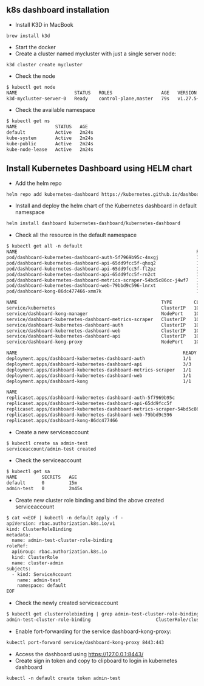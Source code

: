 ## k8s dashboard installation

- Install K3D in MacBook
```
brew install k3d
```
- Start the docker
- Create a cluster named mycluster with just a single server node:
```
k3d cluster create mycluster
```
- Check the node
```dtd
$ kubectl get node                                                                                                                  
NAME                     STATUS   ROLES                  AGE   VERSION
k3d-mycluster-server-0   Ready    control-plane,master   79s   v1.27.5+k3s1

```
- Check the available namespace
```dtd
$ kubectl get ns      
NAME              STATUS   AGE
default           Active   2m24s
kube-system       Active   2m24s
kube-public       Active   2m24s
kube-node-lease   Active   2m24s

```

## Install Kubernetes Dashboard using HELM chart
- Add the helm repo
```dtd
helm repo add kubernetes-dashboard https://kubernetes.github.io/dashboard
```
- Install and deploy the helm chart of the Kubernetes dashboard in default namespace
```dtd
helm install dashboard kubernetes-dashboard/kubernetes-dashboard
```

- Check all the resource in the default namespace
```dtd
$ kubectl get all -n default                
NAME                                                                  READY   STATUS    RESTARTS   AGE
pod/dashboard-kubernetes-dashboard-auth-5f7969b95c-4nxgj              1/1     Running   0          27m
pod/dashboard-kubernetes-dashboard-api-65dd9fcc5f-qhxq2               1/1     Running   0          27m
pod/dashboard-kubernetes-dashboard-api-65dd9fcc5f-fl2pz               1/1     Running   0          27m
pod/dashboard-kubernetes-dashboard-api-65dd9fcc5f-rn2ct               1/1     Running   0          27m
pod/dashboard-kubernetes-dashboard-metrics-scraper-54bd5c86cc-j4wf7   1/1     Running   0          27m
pod/dashboard-kubernetes-dashboard-web-79bbd9c596-lnrxt               1/1     Running   0          27m
pod/dashboard-kong-86dc477466-xmm7k                                   1/1     Running   0          27m

NAME                                                     TYPE        CLUSTER-IP      EXTERNAL-IP   PORT(S)                         AGE
service/kubernetes                                       ClusterIP   10.43.0.1       <none>        443/TCP                         52m
service/dashboard-kong-manager                           NodePort    10.43.146.112   <none>        8002:31027/TCP,8445:30964/TCP   27m
service/dashboard-kubernetes-dashboard-metrics-scraper   ClusterIP   10.43.143.225   <none>        8000/TCP                        27m
service/dashboard-kubernetes-dashboard-auth              ClusterIP   10.43.60.125    <none>        8000/TCP                        27m
service/dashboard-kubernetes-dashboard-web               ClusterIP   10.43.67.131    <none>        8000/TCP                        27m
service/dashboard-kubernetes-dashboard-api               ClusterIP   10.43.80.236    <none>        8000/TCP                        27m
service/dashboard-kong-proxy                             NodePort    10.43.146.244   <none>        443:31372/TCP                   27m <------- Previously it was ClusterIP but to access the dashboard change it to NodePort type using `$ kubectl edit service/dashboard-kong-proxy`  

NAME                                                             READY   UP-TO-DATE   AVAILABLE   AGE
deployment.apps/dashboard-kubernetes-dashboard-auth              1/1     1            1           27m
deployment.apps/dashboard-kubernetes-dashboard-api               3/3     3            3           27m
deployment.apps/dashboard-kubernetes-dashboard-metrics-scraper   1/1     1            1           27m
deployment.apps/dashboard-kubernetes-dashboard-web               1/1     1            1           27m
deployment.apps/dashboard-kong                                   1/1     1            1           27m

NAME                                                                        DESIRED   CURRENT   READY   AGE
replicaset.apps/dashboard-kubernetes-dashboard-auth-5f7969b95c              1         1         1       27m
replicaset.apps/dashboard-kubernetes-dashboard-api-65dd9fcc5f               3         3         3       27m
replicaset.apps/dashboard-kubernetes-dashboard-metrics-scraper-54bd5c86cc   1         1         1       27m
replicaset.apps/dashboard-kubernetes-dashboard-web-79bbd9c596               1         1         1       27m
replicaset.apps/dashboard-kong-86dc477466                                   1         1         1       27m

```

- Create a new serviceaccount
```dtd
$ kubectl create sa admin-test              
serviceaccount/admin-test created

```
- Check the serviceaccount
```dtd
$ kubectl get sa              
NAME         SECRETS   AGE
default      0         15m
admin-test   0         2m45s
```
- Create new cluster role binding and bind the above created serviceaccount
```dtd
$ cat <<EOF | kubectl -n default apply -f -
apiVersion: rbac.authorization.k8s.io/v1
kind: ClusterRoleBinding
metadata:
  name: admin-test-cluster-role-binding
roleRef:
  apiGroup: rbac.authorization.k8s.io
  kind: ClusterRole
  name: cluster-admin
subjects:
  - kind: ServiceAccount
    name: admin-test
    namespace: default
EOF
```
- Check the newly created serviceaccount
```dtd
$ kubectl get clusterrolebinding | grep admin-test-cluster-role-binding                    
admin-test-cluster-role-binding                        ClusterRole/cluster-admin                                          3m54s

```
- Enable fort-forwarding for the service dashboard-kong-proxy:
```dtd
kubectl port-forward service/dashboard-kong-proxy 8443:443
```
- Access the dashboard using https://127.0.0.1:8443/
- Create sign in token and copy to clipboard to login in kubernetes dashboard
```dtd
kubectl -n default create token admin-test
```




